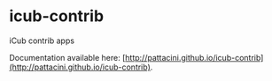 icub-contrib
============

iCub contrib apps

Documentation available here: [http://pattacini.github.io/icub-contrib](http://pattacini.github.io/icub-contrib).

